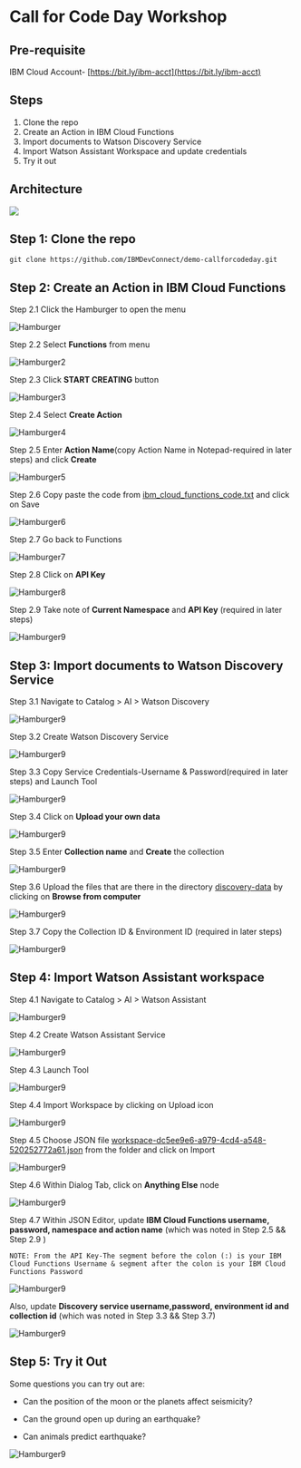 # Call for Code Day Workshop

## Pre-requisite

IBM Cloud Account- [https://bit.ly/ibm-acct](https://bit.ly/ibm-acct)

## Steps

1. Clone the repo
2. Create an Action in IBM Cloud Functions
3. Import documents to Watson Discovery Service
4. Import Watson Assistant Workspace and update credentials
5. Try it out

## Architecture

![](readme-images/architecture.png)

## Step 1: Clone the repo

`git clone https://github.com/IBMDevConnect/demo-callforcodeday.git`

## Step 2: Create an Action in IBM Cloud Functions

Step 2.1 Click the Hamburger to open the menu

  ![Hamburger](readme-images/1.png)

Step 2.2 Select **Functions** from menu

  ![Hamburger2](readme-images/2.png)

Step 2.3 Click **START CREATING** button

  ![Hamburger3](readme-images/3.png)

Step 2.4 Select **Create Action**

  ![Hamburger4](readme-images/4.png)

Step 2.5 Enter **Action Name**(copy Action Name in Notepad-required in later steps) and click **Create**

  ![Hamburger5](readme-images/5.png)

Step 2.6 Copy paste the code from [ibm_cloud_functions_code.txt](https://github.com/IBMDevConnect/demo-callforcodeday/blob/master/ibm_cloud_functions_code.txt) and click on Save

![Hamburger6](readme-images/6.png)

Step 2.7 Go back to Functions

  ![Hamburger7](readme-images/7.png)

Step 2.8 Click on **API Key**

  ![Hamburger8](readme-images/8.png)

Step 2.9 Take note of **Current Namespace** and **API Key** (required in later steps)

  ![Hamburger9](readme-images/9.png)

## Step 3: Import documents to Watson Discovery Service

Step 3.1 Navigate to Catalog > AI > Watson Discovery

![Hamburger9](readme-images/18.png)

Step 3.2 Create Watson Discovery Service

![Hamburger9](readme-images/19.png)

Step 3.3 Copy Service Credentials-Username & Password(required in later steps) and Launch Tool

![Hamburger9](readme-images/21.png)

Step 3.4 Click on **Upload your own data**

![Hamburger9](readme-images/22.png)

Step 3.5 Enter **Collection name** and **Create** the collection

![Hamburger9](readme-images/23.png)

Step 3.6 Upload the files that are there in the directory [discovery-data](https://github.com/IBMDevConnect/demo-callforcodeday/tree/master/discovery-data) by clicking on **Browse from computer**

![Hamburger9](readme-images/24.png)

Step 3.7 Copy the Collection ID & Environment ID (required in later steps)

![Hamburger9](readme-images/25.png)

## Step 4: Import Watson Assistant workspace

Step 4.1 Navigate to Catalog > AI > Watson Assistant

![Hamburger9](readme-images/10.png)

Step 4.2 Create Watson Assistant Service

![Hamburger9](readme-images/11.png)

Step 4.3 Launch Tool

![Hamburger9](readme-images/12.png)

Step 4.4 Import Workspace by clicking on Upload icon

![Hamburger9](readme-images/13.png)

Step 4.5 Choose JSON file [workspace-dc5ee9e6-a979-4cd4-a548-520252772a61.json](https://github.com/IBMDevConnect/demo-callforcodeday/blob/master/workspace-dc5ee9e6-a979-4cd4-a548-520252772a61.json) from the folder and click on Import

![Hamburger9](readme-images/14.png)

Step 4.6 Within Dialog Tab, click on **Anything Else** node

![Hamburger9](readme-images/15.png)

Step 4.7 Within JSON Editor, update **IBM Cloud Functions username, password, namespace and action name** (which was noted in Step 2.5 && Step 2.9 )

`NOTE: From the API Key-The segment before the colon (:) is your IBM Cloud Functions Username & segment after the colon is your IBM Cloud Functions Password`

![Hamburger9](readme-images/16.png)

Also, update **Discovery service username,password, environment id and collection id** (which was noted in Step 3.3 && Step 3.7)

![Hamburger9](readme-images/17.png)

## Step 5: Try it Out

Some questions you can try out are:

* Can the position of the moon or the planets affect seismicity?

* Can the ground open up during an earthquake?

* Can animals predict earthquake?

![Hamburger9](readme-images/20.png)
